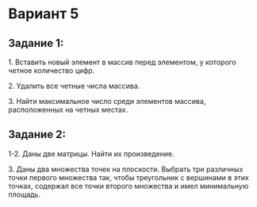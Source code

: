 <h1>Вариант 5</h1>

<h2>Задание 1:</h2>

<p>1. Вставить новый элемент в массив перед элементом, у которого четное количество цифр.</p>
<p>2. Удалить все четные числа массива.</p>
<p>3. Найти максимальное число среди элементов массива, расположенных на четных местах.</p>

<h2>Задание 2:</h2>

<p>1-2. Даны две матрицы. Найти их произведение.</p>
<p>3. Даны два множества точек на плоскости. Выбрать три различных точки первого множества так, чтобы треугольник с вершинами в этих точках, содержал все точки второго множества и имел минимальную площадь.</p>
